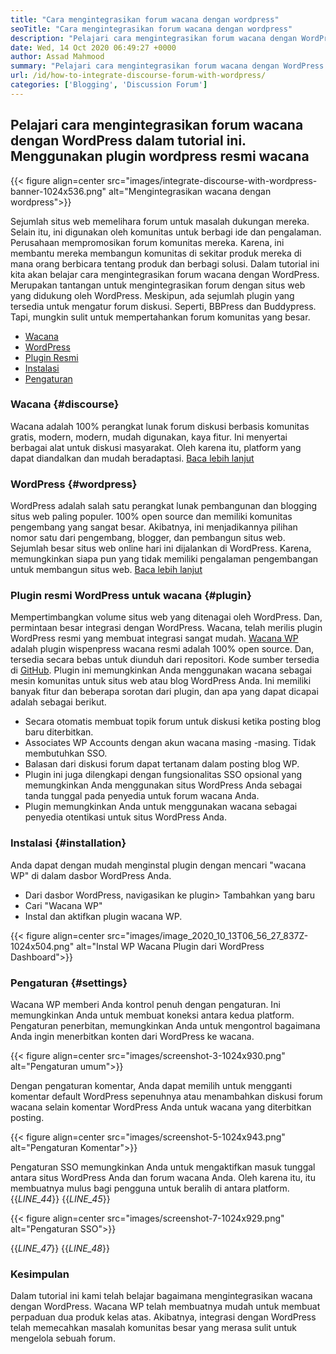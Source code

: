 ```yaml
---
title: "Cara mengintegrasikan forum wacana dengan wordpress" 
seoTitle: "Cara mengintegrasikan forum wacana dengan wordpress" 
description: "Pelajari cara mengintegrasikan forum wacana dengan WordPress. Instalasi dan konfigurasi plugin resmi wacana untuk WordPress." 
date: Wed, 14 Oct 2020 06:49:27 +0000
author: Assad Mahmood
summary: "Pelajari cara mengintegrasikan forum wacana dengan WordPress dalam tutorial ini. Menggunakan plugin wordpress resmi wacana" 
url: /id/how-to-integrate-discourse-forum-with-wordpress/
categories: ['Blogging', 'Discussion Forum']
---
```


## Pelajari cara mengintegrasikan forum wacana dengan WordPress dalam tutorial ini. Menggunakan plugin wordpress resmi wacana

{{< figure align=center src="images/integrate-discourse-with-wordpress-banner-1024x536.png" alt="Mengintegrasikan wacana dengan wordpress">}}

Sejumlah situs web memelihara forum untuk masalah dukungan mereka. Selain itu, ini digunakan oleh komunitas untuk berbagi ide dan pengalaman. Perusahaan mempromosikan forum komunitas mereka. Karena, ini membantu mereka membangun komunitas di sekitar produk mereka di mana orang berbicara tentang produk dan berbagi solusi. Dalam tutorial ini kita akan belajar cara mengintegrasikan forum wacana dengan WordPress.
Merupakan tantangan untuk mengintegrasikan forum dengan situs web yang didukung oleh WordPress. Meskipun, ada sejumlah plugin yang tersedia untuk mengatur forum diskusi. Seperti, BBPress dan Buddypress. Tapi, mungkin sulit untuk mempertahankan forum komunitas yang besar.
  * [Wacana][1]
  * [WordPress][2]
  * [Plugin Resmi][3]
  * [Instalasi][4]
  * [Pengaturan][5]


### Wacana {#discourse}

Wacana adalah 100% perangkat lunak forum diskusi berbasis komunitas gratis, modern, modern, mudah digunakan, kaya fitur. Ini menyertai berbagai alat untuk diskusi masyarakat. Oleh karena itu, platform yang dapat diandalkan dan mudah beradaptasi. [Baca lebih lanjut][6]


### WordPress {#wordpress}

WordPress adalah salah satu perangkat lunak pembangunan dan blogging situs web paling populer. 100% open source dan memiliki komunitas pengembang yang sangat besar. Akibatnya, ini menjadikannya pilihan nomor satu dari pengembang, blogger, dan pembangun situs web. Sejumlah besar situs web online hari ini dijalankan di WordPress. Karena, memungkinkan siapa pun yang tidak memiliki pengalaman pengembangan untuk membangun situs web. [Baca lebih lanjut][7]


### Plugin resmi WordPress untuk wacana {#plugin}

Mempertimbangkan volume situs web yang ditenagai oleh WordPress. Dan, permintaan besar integrasi dengan WordPress. Wacana, telah merilis plugin WordPress resmi yang membuat integrasi sangat mudah.
[Wacana WP][8] adalah plugin wispenpress wacana resmi adalah 100% open source. Dan, tersedia secara bebas untuk diunduh dari repositori. Kode sumber tersedia di [GitHub][9].
Plugin ini memungkinkan Anda menggunakan wacana sebagai mesin komunitas untuk situs web atau blog WordPress Anda. Ini memiliki banyak fitur dan beberapa sorotan dari plugin, dan apa yang dapat dicapai adalah sebagai berikut.
  * Secara otomatis membuat topik forum untuk diskusi ketika posting blog baru diterbitkan.
  * Associates WP Accounts dengan akun wacana masing -masing. Tidak membutuhkan SSO.
  * Balasan dari diskusi forum dapat tertanam dalam posting blog WP.
  * Plugin ini juga dilengkapi dengan fungsionalitas SSO opsional yang memungkinkan Anda menggunakan situs WordPress Anda sebagai tanda tunggal pada penyedia untuk forum wacana Anda.
  * Plugin memungkinkan Anda untuk menggunakan wacana sebagai penyedia otentikasi untuk situs WordPress Anda.


### Instalasi {#installation}

Anda dapat dengan mudah menginstal plugin dengan mencari "wacana WP" di dalam dasbor WordPress Anda.
  * Dari dasbor WordPress, navigasikan ke plugin> Tambahkan yang baru
  * Cari "Wacana WP"
  * Instal dan aktifkan plugin wacana WP.

{{< figure align=center src="images/image_2020_10_13T06_56_27_837Z-1024x504.png" alt="Instal WP Wacana Plugin dari WordPress Dashboard">}}



### Pengaturan {#settings}

Wacana WP memberi Anda kontrol penuh dengan pengaturan. Ini memungkinkan Anda untuk membuat koneksi antara kedua platform. Pengaturan penerbitan, memungkinkan Anda untuk mengontrol bagaimana Anda ingin menerbitkan konten dari WordPress ke wacana.

{{< figure align=center src="images/screenshot-3-1024x930.png" alt="Pengaturan umum">}}

Dengan pengaturan komentar, Anda dapat memilih untuk mengganti komentar default WordPress sepenuhnya atau menambahkan diskusi forum wacana selain komentar WordPress Anda untuk wacana yang diterbitkan posting.

{{< figure align=center src="images/screenshot-5-1024x943.png" alt="Pengaturan Komentar">}}

Pengaturan SSO memungkinkan Anda untuk mengaktifkan masuk tunggal antara situs WordPress Anda dan forum wacana Anda. Oleh karena itu, itu membuatnya mulus bagi pengguna untuk beralih di antara platform.
{{_LINE_44_}}
{{_LINE_45_}}

{{< figure align=center src="images/screenshot-7-1024x929.png" alt="Pengaturan SSO">}}

{{_LINE_47_}}
{{_LINE_48_}}

### Kesimpulan
Dalam tutorial ini kami telah belajar bagaimana mengintegrasikan wacana dengan WordPress. Wacana WP telah membuatnya mudah untuk membuat perpaduan dua produk kelas atas. Akibatnya, integrasi dengan WordPress telah memecahkan masalah komunitas besar yang merasa sulit untuk mengelola sebuah forum.



 [1]: #discourse
 [2]: #wordpress
 [3]: #plugin
 [4]: #installation
 [5]: #settings
 [6]: https://products.containerize.com/discussion-forum/discourse
 [7]: https://products.containerize.com/blogging/wordpress
 [8]: https://wordpress.org/plugins/wp-discourse/
 [9]: https://github.com/discourse/wp-discourse
